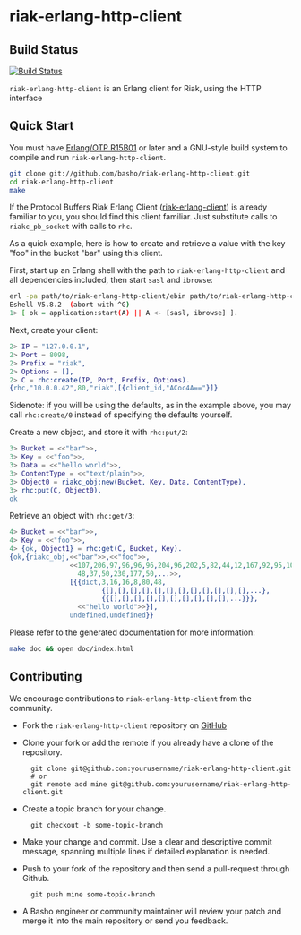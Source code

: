 # riak-erlang-http-client

## Build Status

[![Build Status](https://travis-ci.org/basho/riak-erlang-http-client.svg?branch=develop)](https://travis-ci.org/basho/riak-erlang-http-client)

`riak-erlang-http-client` is an Erlang client for Riak, using the HTTP interface

## Quick Start

You must have [Erlang/OTP R15B01](http://erlang.org/download.html) or later and a GNU-style build system to compile and run `riak-erlang-http-client`.

```sh
git clone git://github.com/basho/riak-erlang-http-client.git
cd riak-erlang-http-client
make
```

If the Protocol Buffers Riak Erlang Client ([riak-erlang-client](http://github.com/basho/riak-erlang-client)) is already familiar to you, you should find this client familiar. Just substitute calls to `riakc_pb_socket` with calls to `rhc`.

As a quick example, here is how to create and retrieve a value with the key "foo" in the bucket "bar" using this client.

First, start up an Erlang shell with the path to `riak-erlang-http-client` and all dependencies included, then start `sasl` and `ibrowse`:

```sh
erl -pa path/to/riak-erlang-http-client/ebin path/to/riak-erlang-http-client/deps/*/ebin
Eshell V5.8.2  (abort with ^G)
1> [ ok = application:start(A) || A <- [sasl, ibrowse] ].
```

Next, create your client:

```erlang
2> IP = "127.0.0.1",
2> Port = 8098,
2> Prefix = "riak",
2> Options = [],
2> C = rhc:create(IP, Port, Prefix, Options).
{rhc,"10.0.0.42",80,"riak",[{client_id,"ACoc4A=="}]}
```

Sidenote: if you will be using the defaults, as in the example above, you may call `rhc:create/0` instead of specifying the defaults yourself.

Create a new object, and store it with `rhc:put/2`:

```erlang
3> Bucket = <<"bar">>,
3> Key = <<"foo">>,
3> Data = <<"hello world">>,
3> ContentType = <<"text/plain">>,
3> Object0 = riakc_obj:new(Bucket, Key, Data, ContentType),
3> rhc:put(C, Object0).
ok
```

Retrieve an object with `rhc:get/3`:

```erlang
4> Bucket = <<"bar">>,
4> Key = <<"foo">>,
4> {ok, Object1} = rhc:get(C, Bucket, Key).
{ok,{riakc_obj,<<"bar">>,<<"foo">>,
               <<107,206,97,96,96,96,204,96,202,5,82,44,12,167,92,95,100,
                 48,37,50,230,177,50,...>>,
               [{{dict,3,16,16,8,80,48,
                       {[],[],[],[],[],[],[],[],[],[],[],[],...},
                       {{[],[],[],[],[],[],[],[],[],[],...}}},
                 <<"hello world">>}],
               undefined,undefined}}
```

Please refer to the generated documentation for more information:

```sh
make doc && open doc/index.html
```

## Contributing

We encourage contributions to `riak-erlang-http-client` from the community.

* Fork the `riak-erlang-http-client` repository on [GitHub](https://github.com/basho/riak-erlang-http-client)

* Clone your fork or add the remote if you already have a clone of the repository.

        git clone git@github.com:yourusername/riak-erlang-http-client.git
        # or
        git remote add mine git@github.com:yourusername/riak-erlang-http-client.git

* Create a topic branch for your change.

        git checkout -b some-topic-branch

* Make your change and commit. Use a clear and descriptive commit message, spanning multiple lines if detailed explanation is needed.

* Push to your fork of the repository and then send a pull-request through Github.

        git push mine some-topic-branch

* A Basho engineer or community maintainer will review your patch and merge it into the main repository or send you feedback.
